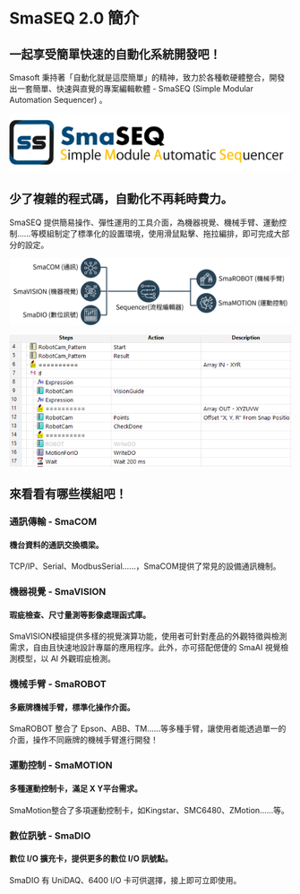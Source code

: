 # SmaSEQ 2.0 簡介

## 一起享受簡單快速的自動化系統開發吧！

Smasoft 秉持著「自動化就是這麼簡單」的精神，致力於各種軟硬體整合，開發出一套簡單、快速與直覺的專案編輯軟體 - SmaSEQ \(Simple Modular Automation Sequencer\) 。

![](.gitbook/assets/smasqe_smaseq.png)

## 少了複雜的程式碼，自動化不再耗時費力。

SmaSEQ 提供簡易操作、彈性運用的工具介面，為機器視覺、機械手臂、運動控制......等模組制定了標準化的設置環境，使用滑鼠點擊、拖拉編排，即可完成大部分的設定。

![&#x6A21;&#x7D44;&#x6574;&#x5408;](.gitbook/assets/modules.png)

![&#x6D41;&#x7A0B;&#x7DE8;&#x6392;](.gitbook/assets/scheduler.PNG)

## 來看看有哪些模組吧！

### 通訊傳輸 - SmaCOM

#### 機台資料的通訊交換橋梁。 

TCP/IP、Serial、ModbusSerial......，SmaCOM提供了常見的設備通訊機制。

### 機器視覺 - SmaVISION

#### 瑕疵檢查、尺寸量測等影像處理函式庫。

SmaVISION模組提供多樣的視覺演算功能，使用者可針對產品的外觀特徵與檢測需求，自由且快速地設計專屬的應用程序。此外，亦可搭配偲倢的 SmaAI 視覺檢測模型，以 AI 外觀瑕疵檢測。

### 機械手臂 - SmaROBOT

#### 多廠牌機械手臂，標準化操作介面。

 SmaROBOT 整合了 Epson、ABB、TM......等多種手臂，讓使用者能透過單一的介面，操作不同廠牌的機械手臂進行開發！

### 運動控制 - SmaMOTION

#### 多種運動控制卡，滿足 X Y平台需求。

SmaMotion整合了多項運動控制卡，如Kingstar、SMC6480、ZMotion......等。

### 數位訊號 - SmaDIO

#### 數位 I/O 擴充卡，提供更多的數位 I/O 訊號點。

SmaDIO 有 UniDAQ、6400 I/O 卡可供選擇，接上即可立即使用。


